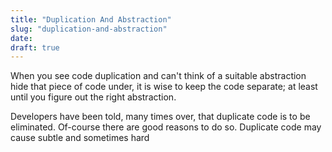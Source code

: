 ```yaml
---
title: "Duplication And Abstraction"
slug: "duplication-and-abstraction"
date: 
draft: true
---
```

When you see code duplication and can't think of a suitable abstraction hide
that piece of code under, it is wise to keep the code separate; at least until
you figure out the right abstraction.

Developers have been told, many times over, that duplicate code is to be
eliminated. Of-course there are good reasons to do so. Duplicate code may
cause subtle and sometimes hard

